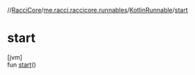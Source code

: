 //[RacciCore](../../../index.md)/[me.racci.raccicore.runnables](../index.md)/[KotlinRunnable](index.md)/[start](start.md)

# start

[jvm]\
fun [start](start.md)()
